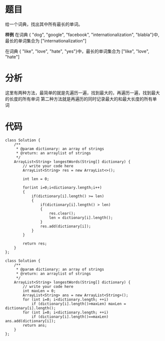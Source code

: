 # 题目
给一个词典，找出其中所有最长的单词。

**样例**
在词典
{ "dog", "google", "facebook", "internationalization", "blabla"}中, 最长的单词集合为 ["internationalization"]

在词典
{ "like", "love", "hate", "yes"}中，最长的单词集合为 ["like", "love", "hate"]

# 分析
这里有两种方法，最简单的就是先遍历一遍，找到最大的，再遍历一遍，找到最大的长度的所有单词
第二种方法就是再遍历的同时记录最大的和最大长度的所有单词

# 代码
```
class Solution {
    /**
     * @param dictionary: an array of strings
     * @return: an arraylist of strings
     */
    ArrayList<String> longestWords(String[] dictionary) {
        // write your code here
        ArrayList<String> res = new ArrayList<>();
    	
    	int len = 0;
    	
    	for(int i=0;i<dictionary.length;i++)
    	{
    		if(dictionary[i].length() >= len)
    		{
    			if(dictionary[i].length() > len)
    			{
    				res.clear();
    				len = dictionary[i].length();
    			}
    			res.add(dictionary[i]);
    		}
    	}
    	
    	return res;
    }
};
```

```
class Solution {
    /**
     * @param dictionary: an array of strings
     * @return: an arraylist of strings
     */
    ArrayList<String> longestWords(String[] dictionary) {
        // write your code here
        int maxLen = 0;
        ArrayList<String> ans = new ArrayList<String>();
        for (int i=0; i<dictionary.length; ++i) 
            if (dictionary[i].length()>maxLen) maxLen = dictionary[i].length();
        for (int i=0; i<dictionary.length; ++i)
            if (dictionary[i].length()==maxLen) ans.add(dictionary[i]);
        return ans;
    }
};
```
